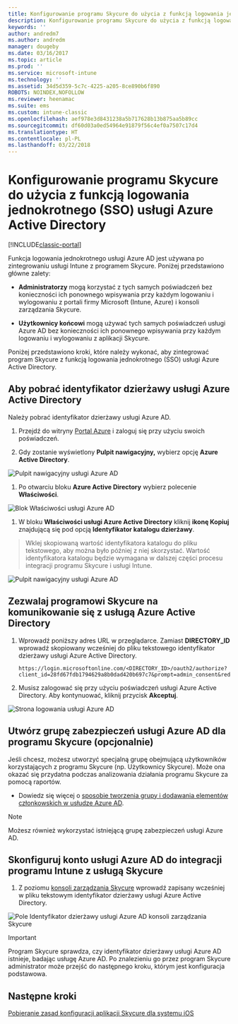 ```yaml
---
title: Konfigurowanie programu Skycure do użycia z funkcją logowania jednokrotnego usługi Azure Active Directory
description: Konfigurowanie programu Skycure do użycia z funkcją logowania jednokrotnego (SSO) usługi Azure Active Directory
keywords: ''
author: andredm7
ms.author: andredm
manager: dougeby
ms.date: 03/16/2017
ms.topic: article
ms.prod: ''
ms.service: microsoft-intune
ms.technology: ''
ms.assetid: 34d5d359-5c7c-4225-a205-8ce890b6f890
ROBOTS: NOINDEX,NOFOLLOW
ms.reviewer: heenamac
ms.suite: ems
ms.custom: intune-classic
ms.openlocfilehash: aef978e3d8431238a5b717628b13b875aa5b89cc
ms.sourcegitcommit: df60d03a0ed54964e91879f56c4ef0a7507c17d4
ms.translationtype: HT
ms.contentlocale: pl-PL
ms.lasthandoff: 03/22/2018
---
```

# <a name="configure-skycure-to-use-azure-active-directory-single-sign-on-sso"></a>Konfigurowanie programu Skycure do użycia z funkcją logowania jednokrotnego (SSO) usługi Azure Active Directory

[!INCLUDE[classic-portal](../includes/classic-portal.md)]

Funkcja logowania jednokrotnego usługi Azure AD jest używana po zintegrowaniu usługi Intune z programem Skycure. Poniżej przedstawiono główne zalety:

-   **Administratorzy** mogą korzystać z tych samych poświadczeń bez konieczności ich ponownego wpisywania przy każdym logowaniu i wylogowaniu z portali firmy Microsoft (Intune, Azure) i konsoli zarządzania Skycure.

-   **Użytkownicy końcowi** mogą używać tych samych poświadczeń usługi Azure AD bez konieczności ich ponownego wpisywania przy każdym logowaniu i wylogowaniu z aplikacji Skycure.

Poniżej przedstawiono kroki, które należy wykonać, aby zintegrować program Skycure z funkcją logowania jednokrotnego (SSO) usługi Azure Active Directory.

## <a name="to-retrieve-the-azure-active-directory-tenant-id"></a>Aby pobrać identyfikator dzierżawy usługi Azure Active Directory

Należy pobrać identyfikator dzierżawy usługi Azure AD.

1.  Przejdź do witryny [Portal Azure](https://portal.azure.com/) i zaloguj się przy użyciu swoich poświadczeń.

2.  Gdy zostanie wyświetlony **Pulpit nawigacyjny,** wybierz opcję **Azure Active Directory**.

![Pulpit nawigacyjny usługi Azure AD](../media/mtp/skycure-sso-1.png)

1.  Po otwarciu bloku **Azure Active Directory** wybierz polecenie **Właściwości**.

![Blok Właściwości usługi Azure AD](../media/mtp/skycure-sso-2.png)

1.  W bloku **Właściwości usługi Azure Active Directory** kliknij **ikonę Kopiuj** znajdującą się pod opcją **Identyfikator katalogu dzierżawy**.

> Wklej skopiowaną wartość identyfikatora katalogu do pliku tekstowego, aby można było później z niej skorzystać. Wartość identyfikatora katalogu będzie wymagana w dalszej części procesu integracji programu Skycure i usługi Intune.

![Pulpit nawigacyjny usługi Azure AD](../media/mtp/skycure-sso-3.png)

## <a name="allow-skycure-to-communicate-with-azure-active-directory"></a>Zezwalaj programowi Skycure na komunikowanie się z usługą Azure Active Directory

1.  Wprowadź poniższy adres URL w przeglądarce. Zamiast **DIRECTORY_ID** wprowadź skopiowany wcześniej do pliku tekstowego identyfikator dzierżawy usługi Azure Active Directory.

        https://login.microsoftonline.com/<DIRECTORY_ID>/oauth2/authorize?client_id=28fd67fdb1794629a8b0dad420b697c7&prompt=admin_consent&redirect_uri=https%3A%2F%2Fmc.skycure.com%2Fapi%2Fexternal%2Fmdm%2Faad_app_consent%2Fmanagement_callback&response_type=code

2.  Musisz zalogować się przy użyciu poświadczeń usługi Azure Active Directory. Aby kontynuować, kliknij przycisk **Akceptuj**.

![Strona logowania usługi Azure AD](../media/mtp/skycure-sso-4.png)

## <a name="create-an-azure-ad-security-group-for-skycure-optional"></a>Utwórz grupę zabezpieczeń usługi Azure AD dla programu Skycure (opcjonalnie)

Jeśli chcesz, możesz utworzyć specjalną grupę obejmującą użytkowników korzystających z programu Skycure (np. Użytkownicy Skycure). Może ona okazać się przydatna podczas analizowania działania programu Skycure za pomocą raportów.

-   Dowiedz się więcej o [sposobie tworzenia grupy i dodawania elementów członkowskich w usłudze Azure AD](https://docs.microsoft.com/azure/active-directory/active-directory-groups-create-azure-portal).

> [!NOTE] 
> Możesz również wykorzystać istniejącą grupę zabezpieczeń usługi Azure AD.

## <a name="configure-the-azure-ad-account-to-integrate-intune-with-skycure"></a>Skonfiguruj konto usługi Azure AD do integracji programu Intune z usługą Skycure

1.  Z poziomu [konsoli zarządzania Skycure](https://aad.skycure.com/) wprowadź zapisany wcześniej w pliku tekstowym identyfikator dzierżawy usługi Azure Active Directory.

![Pole Identyfikator dzierżawy usługi Azure AD konsoli zarządzania Skycure](../media/mtp/skycure-sso-5.png)

> [!IMPORTANT] 
> Program Skycure sprawdza, czy identyfikator dzierżawy usługi Azure AD istnieje, badając usługę Azure AD. Po znalezieniu go przez program Skycure administrator może przejść do następnego kroku, którym jest konfiguracja podstawowa.

## <a name="next-steps"></a>Następne kroki

[Pobieranie zasad konfiguracji aplikacji Skycure dla systemu iOS](/intune-classic/deploy-use/download-skycure-ios-app-configuration-policy)
